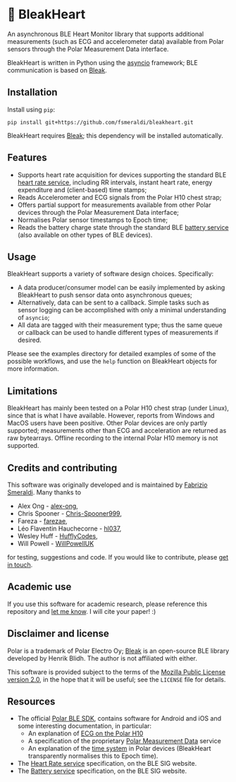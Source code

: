 # 🖤 BleakHeart 

An asynchronous BLE Heart Monitor library that supports additional measurements (such as ECG and accelerometer data) available from Polar sensors through the Polar Measurement Data interface. 

BleakHeart is written in Python using the [asyncio](https://docs.python.org/3/library/asyncio.html) framework; BLE communication is based on [Bleak](https://bleak.readthedocs.io/en/latest/#).

## Installation

Install using ```pip```:
```
pip install git+https://github.com/fsmeraldi/bleakheart.git
```
BleakHeart requires [Bleak](https://bleak.readthedocs.io/en/latest/#); this dependency will be installed automatically.

## Features

* Supports heart rate acquisition for devices supporting the standard BLE [heart rate service](https://www.bluetooth.com/specifications/specs/heart-rate-service-1-0/), including RR intervals, instant heart rate, energy expenditure and (client-based) time stamps;
* Reads Accelerometer and ECG signals from the Polar H10 chest strap; 
* Offers partial support for measurements available from other Polar devices through the Polar Measurement Data interface;
* Normalises Polar sensor timestamps to Epoch time; 
* Reads the battery charge state through the standard BLE [battery service](https://www.bluetooth.com/specifications/specs/battery-service/) (also available on other types of BLE devices).

## Usage

BleakHeart supports a variety of software design choices. Specifically:
* A data producer/consumer model can be easily implemented by asking BleakHeart to push sensor data onto asynchronous queues;
* Alternatively, data can be sent to a callback. Simple tasks such as sensor logging can be accomplished with only a minimal understanding of ```asyncio```;
* All data are tagged with their measurement type; thus the same queue or callback can be used to handle different types of measurements if desired.

Please see the examples directory for detailed examples of some of the possible workflows, and use the ```help``` function on BleakHeart objects for more information.

## Limitations

BleakHeart has mainly been tested on a Polar H10 chest strap (under Linux), since that is what I have available. However, reports from Windows and MacOS users have been positive. Other Polar devices are only partly supported; measurements other than ECG and acceleration are returned as raw bytearrays. Offline recording to the internal Polar H10 memory is not supported.

## Credits and contributing

This software was originally developed and is maintained by [Fabrizio Smeraldi](http://www.eecs.qmul.ac.uk/~fabri/). Many thanks to 

* Alex Ong - [alex-ong](https://github.com/alex-ong),
* Chris Spooner - [Chris-Spooner999](https://github.com/Chris-Spooner999),
* Fareza - [farezae](https://github.com/farezae),
* Léo Flaventin Hauchecorne - [hl037](https://github.com/hl037),
* Wesley Huff - [HufflyCodes](https://github.com/HufflyCodes),
* Will Powell - [WillPowellUK](https://github.com/WillPowellUK)

for testing, suggestions and code. If you would like to contribute, please [get in touch](mailto:fabrizio@smeraldi.net).

## Academic use

If you use this software for academic research, please reference this repository and [let me know](mailto:fabrizio@smeraldi.net). I will cite your paper! :)

## Disclaimer and license

Polar is a trademark of Polar Electro Oy; [Bleak](https://bleak.readthedocs.io/en/latest/#) is an open-source BLE library developed by Henrik Blidh. The author is not affiliated with either.

This software is provided subject to the terms of the [Mozilla Public License version 2.0](https://www.mozilla.org/en-US/MPL/2.0/), in the hope that it will be useful; see the ```LICENSE``` file for details.

## Resources

* The official [Polar BLE SDK](https://github.com/polarofficial/polar-ble-sdk), contains software for Android and iOS and some interesting documentation, in particular:
    * An explanation of [ECG on the Polar H10](https://github.com/polarofficial/polar-ble-sdk/blob/master/technical_documentation/H10_ECG_Explained.docx)
    * A specification of the proprietary [Polar Measurement Data](https://github.com/polarofficial/polar-ble-sdk/blob/52ef4c4b77e5f83b0839f0f4f72623a9b9d79372/technical_documentation/Polar_Measurement_Data_Specification.pdf) service
    * An explanation of the [time system](https://github.com/polarofficial/polar-ble-sdk/blob/master/documentation/TimeSystemExplained.md) in Polar devices (BleakHeart transparently normalises this to Epoch time).
* The [Heart Rate service](https://www.bluetooth.com/specifications/specs/heart-rate-service-1-0/) specification, on  the BLE SIG website.
* The [Battery service](https://www.bluetooth.com/specifications/specs/battery-service/) specification, on the BLE SIG website.
